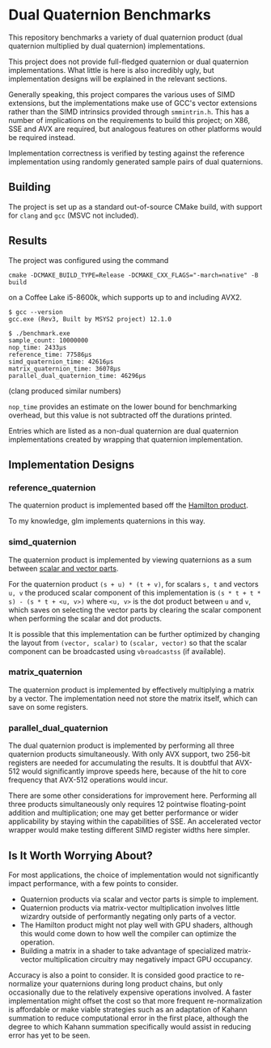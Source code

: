 # Dual Quaternion Benchmarks
This repository benchmarks a variety of dual quaternion product (dual quaternion 
multiplied by dual quaternion) implementations.

This project does not provide full-fledged quaternion or dual quaternion 
implementations. What little is here is also incredibly ugly, but implementation 
designs will be explained in the relevant sections.

Generally speaking, this project compares the various uses of SIMD extensions, but 
the implementations make use of GCC's vector extensions rather than the SIMD 
intrinsics provided through `smmintrin.h`. This has a number of implications on the 
requirements to build this project; on X86, SSE and AVX are required, but analogous 
features on other platforms would be required instead.

Implementation correctness is verified by testing against the reference 
implementation using randomly generated sample pairs of dual quaternions.

## Building
The project is set up as a standard out-of-source CMake build, with support for 
`clang` and `gcc` (MSVC not included). 

## Results
The project was configured using the command

`cmake -DCMAKE_BUILD_TYPE=Release -DCMAKE_CXX_FLAGS="-march=native" -B build`

on a Coffee Lake i5-8600k, which supports up to and including AVX2. 

```
$ gcc --version
gcc.exe (Rev3, Built by MSYS2 project) 12.1.0
```

```
$ ./benchmark.exe
sample_count: 10000000
nop_time: 2433µs
reference_time: 77586µs
simd_quaternion_time: 42616µs
matrix_quaternion_time: 36078µs
parallel_dual_quaternion_time: 46296µs
```
(clang produced similar numbers)

`nop_time` provides an estimate on the lower bound for benchmarking overhead, but 
this value is not subtracted off the durations printed. 

Entries which are listed as a non-dual quaternion are dual quaternion 
implementations created by wrapping that quaternion implementation. 

## Implementation Designs

### reference_quaternion
The quaternion product is implemented based off the [Hamilton product](https://en.wikipedia.org/wiki/Quaternion#Hamilton_product).

To my knowledge, glm implements quaternions in this way.

### simd_quaternion
The quaternion product is implemented by viewing quaternions as a sum between 
[scalar and vector parts](https://en.wikipedia.org/wiki/Quaternion#Scalar_and_vector_parts).

For the quaternion product `(s + u) * (t + v)`, for scalars `s, t` and vectors 
`u, v` the produced scalar component of this implementation is 
`(s * t + t * s) - (s * t + <u, v>)` where `<u, v>` is the dot product between `u` 
and `v`, which saves on selecting the vector parts by clearing the scalar component when performing the scalar and dot products.

It is possible that this implementation can be further optimized by changing the 
layout from `(vector, scalar)` to `(scalar, vector)` so that the scalar component 
can be broadcasted using `vbroadcastss` (if available). 

### matrix_quaternion
The quaternion product is implemented by effectively multiplying a matrix by a 
vector. The implementation need not store the matrix itself, which can save on 
some registers.

### parallel_dual_quaternion
The dual quaternion product is implemented by performing all three quaternion 
products simultaneously. With only AVX support, two 256-bit registers are needed for
accumulating the results. It is doubtful that AVX-512 would significantly improve 
speeds here, because of the hit to core frequency that AVX-512 operations would 
incur.

There are some other considerations for improvement here. Performing all three 
products simultaneously only requires 12 pointwise floating-point addition and
multiplication; one may get better performance or wider applicability by staying 
within the capabilities of SSE. An accelerated vector wrapper would make testing 
different SIMD register widths here simpler.

## Is It Worth Worrying About?
For most applications, the choice of implementation would not significantly impact 
performance, with a few points to consider.
 - Quaternion products via scalar and vector parts is simple to implement.
 - Quaternion products via matrix-vector multiplication involves little wizardry 
   outside of performantly negating only parts of a vector.
 - The Hamilton product might not play well with GPU shaders, although this would 
   come down to how well the compiler can optimize the operation.
 - Building a matrix in a shader to take advantage of specialized matrix-vector 
   multiplication circuitry may negatively impact GPU occupancy. 

Accuracy is also a point to consider. It is consided good practice to re-normalize
your quaternions during long product chains, but only occasionally due to the 
relatively expensive operations involved. A faster implementation might offset the 
cost so that more frequent re-normalization is affordable or make viable strategies
such as an adaptation of Kahann summation to reduce computational error in the first
place, although the degree to which Kahann summation specifically would assist in 
reducing error has yet to be seen.